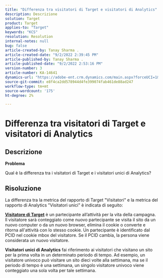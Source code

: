 ```yaml
---
title: "Differenza tra visitatori di Target e visitatori di Analytics"
description: Descrizione
solution: Target
product: Target
applies-to: "Target"
keywords: "KCS"
resolution: Resolution
internal-notes: null
bug: false
article-created-by: Tanay Sharma .
article-created-date: "9/2/2022 2:39:45 PM"
article-published-by: Tanay Sharma .
article-published-date: "9/2/2022 2:53:16 PM"
version-number: 3
article-number: KA-14641
dynamics-url: "https://adobe-ent.crm.dynamics.com/main.aspx?forceUCI=1&pagetype=entityrecord&etn=knowledgearticle&id=d7fa2510-cd2a-ed11-9db1-002248086735"
source-git-commit: e8f4ca2dd578944d4fe399074fab461de88ad247
workflow-type: tm+mt
source-wordcount: '175'
ht-degree: 2%

---
```


# Differenza tra visitatori di Target e visitatori di Analytics

## Descrizione


<b>Problema</b>

Qual è la differenza tra i visitatori di Target e i visitatori unici di Analytics?


## Risoluzione


La differenza tra la metrica del rapporto di Target &quot;Visitatori&quot; e la metrica del rapporto di Analytics &quot;Visitatori unici&quot; è indicata di seguito:

<u><b>Visitatore di Target</b></u> è un partecipante all’attività per la vita della campagna. Il visitatore sarà conteggiato come nuovo partecipante se visita il sito da un nuovo computer o da un nuovo browser, elimina il cookie o converte e ritorna all&#39;attività con lo stesso cookie. Un partecipante è identificato dal PCID nel cookie mbox del visitatore. Se il PCID cambia, la persona viene considerata un nuovo visitatore.

<b>Visitatori unici di Analytics</b> fai riferimento ai visitatori che visitano un sito per la prima volta in un determinato periodo di tempo. Ad esempio, un visitatore univoco può visitare un sito dieci volte alla settimana, ma se il periodo di tempo è una settimana, un singolo visitatore univoco viene conteggiato una sola volta per tale settimana.




